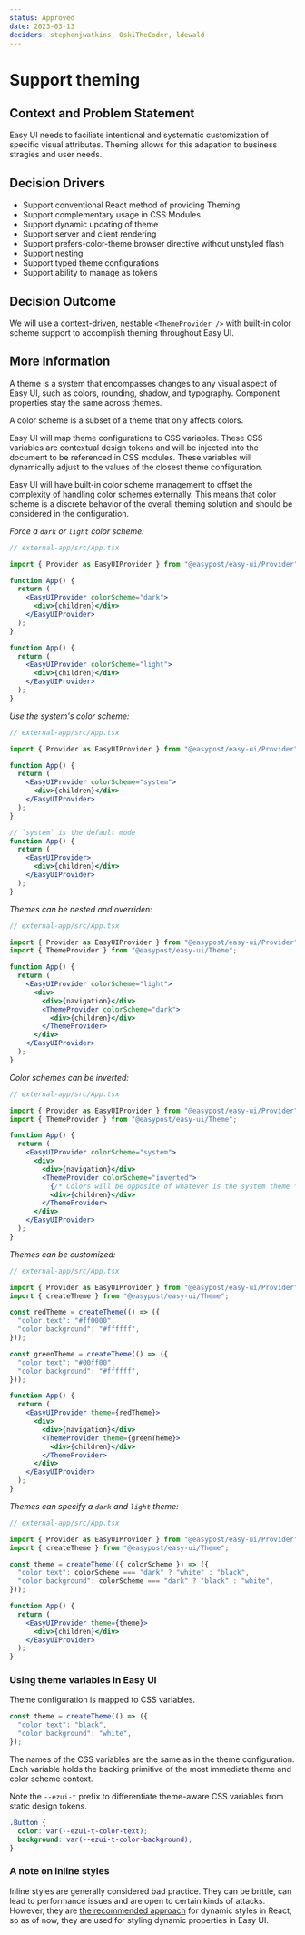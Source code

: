 ```yaml
---
status: Approved
date: 2023-03-13
deciders: stephenjwatkins, OskiTheCoder, ldewald
---
```


# Support theming

## Context and Problem Statement

Easy UI needs to faciliate intentional and systematic customization of specific visual attributes. Theming allows for this adapation to business stragies and user needs.

## Decision Drivers

- Support conventional React method of providing Theming
- Support complementary usage in CSS Modules
- Support dynamic updating of theme
- Support server and client rendering
- Support prefers-color-theme browser directive without unstyled flash
- Support nesting
- Support typed theme configurations
- Support ability to manage as tokens

## Decision Outcome

We will use a context-driven, nestable `<ThemeProvider />` with built-in color scheme support to accomplish theming throughout Easy UI.

## More Information

A theme is a system that encompasses changes to any visual aspect of Easy UI, such as colors, rounding, shadow, and typography. Component properties stay the same across themes.

A color scheme is a subset of a theme that only affects colors.

Easy UI will map theme configurations to CSS variables. These CSS variables are contextual design tokens and will be injected into the document to be referenced in CSS modules. These variables will dynamically adjust to the values of the closest theme configuration.

Easy UI will have built-in color scheme management to offset the complexity of handling color schemes externally. This means that color scheme is a discrete behavior of the overall theming solution and should be considered in the configuration.

_Force a `dark` or `light` color scheme:_

```jsx
// external-app/src/App.tsx

import { Provider as EasyUIProvider } from "@easypost/easy-ui/Provider";

function App() {
  return (
    <EasyUIProvider colorScheme="dark">
      <div>{children}</div>
    </EasyUIProvider>
  );
}

function App() {
  return (
    <EasyUIProvider colorScheme="light">
      <div>{children}</div>
    </EasyUIProvider>
  );
}
```

_Use the system's color scheme:_

```jsx
// external-app/src/App.tsx

import { Provider as EasyUIProvider } from "@easypost/easy-ui/Provider";

function App() {
  return (
    <EasyUIProvider colorScheme="system">
      <div>{children}</div>
    </EasyUIProvider>
  );
}

// `system` is the default mode
function App() {
  return (
    <EasyUIProvider>
      <div>{children}</div>
    </EasyUIProvider>
  );
}
```

_Themes can be nested and overriden:_

```jsx
// external-app/src/App.tsx

import { Provider as EasyUIProvider } from "@easypost/easy-ui/Provider";
import { ThemeProvider } from "@easypost/easy-ui/Theme";

function App() {
  return (
    <EasyUIProvider colorScheme="light">
      <div>
        <div>{navigation}</div>
        <ThemeProvider colorScheme="dark">
          <div>{children}</div>
        </ThemeProvider>
      </div>
    </EasyUIProvider>
  );
}
```

_Color schemes can be inverted:_

```jsx
// external-app/src/App.tsx

import { Provider as EasyUIProvider } from "@easypost/easy-ui/Provider";
import { ThemeProvider } from "@easypost/easy-ui/Theme";

function App() {
  return (
    <EasyUIProvider colorScheme="system">
      <div>
        <div>{navigation}</div>
        <ThemeProvider colorScheme="inverted">
          {/* Colors will be opposite of whatever is the system theme */}
          <div>{children}</div>
        </ThemeProvider>
      </div>
    </EasyUIProvider>
  );
}
```

_Themes can be customized:_

```jsx
// external-app/src/App.tsx

import { Provider as EasyUIProvider } from "@easypost/easy-ui/Provider";
import { createTheme } from "@easypost/easy-ui/Theme";

const redTheme = createTheme(() => ({
  "color.text": "#ff0000",
  "color.background": "#ffffff",
}));

const greenTheme = createTheme(() => ({
  "color.text": "#00ff00",
  "color.background": "#ffffff",
}));

function App() {
  return (
    <EasyUIProvider theme={redTheme}>
      <div>
        <div>{navigation}</div>
        <ThemeProvider theme={greenTheme}>
          <div>{children}</div>
        </ThemeProvider>
      </div>
    </EasyUIProvider>
  );
}
```

_Themes can specify a `dark` and `light` theme:_

```jsx
// external-app/src/App.tsx

import { Provider as EasyUIProvider } from "@easypost/easy-ui/Provider";
import { createTheme } from "@easypost/easy-ui/Theme";

const theme = createTheme(({ colorScheme }) => ({
  "color.text": colorScheme === "dark" ? "white" : "black",
  "color.background": colorScheme === "dark" ? "black" : "white",
}));

function App() {
  return (
    <EasyUIProvider theme={theme}>
      <div>{children}</div>
    </EasyUIProvider>
  );
}
```

### Using theme variables in Easy UI

Theme configuration is mapped to CSS variables.

```js
const theme = createTheme(() => ({
  "color.text": "black",
  "color.background": "white",
});
```

The names of the CSS variables are the same as in the theme configuration. Each variable holds the backing primitive of the most immediate theme and color scheme context.

Note the `--ezui-t` prefix to differentiate theme-aware CSS variables from static design tokens.

```css
.Button {
  color: var(--ezui-t-color-text);
  background: var(--ezui-t-color-background);
}
```

### A note on inline styles

Inline styles are generally considered bad practice. They can be brittle, can lead to performance issues and are open to certain kinds of attacks. However, they are [the recommended approach](https://github.com/reactwg/react-18/discussions/110#:~:text=Our%20preferred%20solution%20is%20to%20use%20%3Clink%20rel%3D%22stylesheet%22%3E%20for%20statically%20extracted%20styles%20and%20plain%20inline%20styles%20for%20dynamic%20values.%20E.g.%20%3Cdiv%20style%3D%7B%7B...%7D%7D%3E) for dynamic styles in React, so as of now, they are used for styling dynamic properties in Easy UI.
